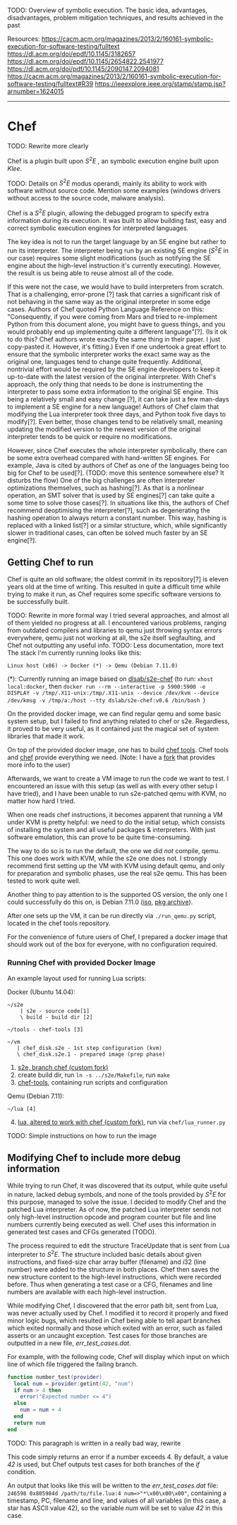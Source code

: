 TODO: Overview of symbolic execution. The basic idea, advantages, disadvantages, problem mitigation techniques, and results achieved in the past

Resources:
https://cacm.acm.org/magazines/2013/2/160161-symbolic-execution-for-software-testing/fulltext
https://dl.acm.org/doi/epdf/10.1145/3182657
https://dl.acm.org/doi/epdf/10.1145/2654822.2541977
https://dl.acm.org/doi/pdf/10.1145/2090147.2094081
https://cacm.acm.org/magazines/2013/2/160161-symbolic-execution-for-software-testing/fulltext#R39
https://ieeexplore.ieee.org/stamp/stamp.jsp?arnumber=1624015

---

# Chef

TODO: Rewrite more clearly

Chef is a plugin built upon $S^2E$ , an symbolic execution engine built upon $Klee$.

TODO: Details on $S^2E$ modus operandi, mainly its ability to work with software without source code. Mention some examples (windows drivers without access to the source code, malware analysis).

Chef is a $S^2E$ plugin, allowing the debugged program to specify extra information during its execution. It was built to allow building fast, easy and correct symbolic execution engines for interpreted languages.

The key idea is not to run the target language by an SE engine but rather to run its interpreter. The interpreter being run by an existing SE engine ($S^2E$ in our case) requires some slight modifications (such as notifying the SE engine about the high-level instruction it's currently executing). However, the result is us being able to reuse almost all of the code.

If this were not the case, we would have to build interpreters from scratch. That is a challenging, error-prone [?] task that carries a significant risk of not behaving in the same way as the original interpreter in some edge cases. Authors of Chef quoted Python Language Reference on this: "Consequently, if you were coming from Mars and tried to re-implement Python from this document alone, you might have to guess things, and you would probably end up implementing quite a different language"[?]. (Is it ok to do this? Chef authors wrote exactly the same thing in their paper. I just copy-pasted it. However, it's fitting.) Even if one undertook a great effort to ensure that the symbolic interpreter works the exact same way as the original one, languages tend to change quite frequently. Additional, nontrivial effort would be required by the SE engine developers to keep it up-to-date with the latest version of the original interpreter.
With Chef's approach, the only thing that needs to be done is instrumenting the interpreter to pass some extra information to the original SE engine. This being a relatively small and easy change [?], it can take just a few man-days to implement a SE engine for a new language! Authors of Chef claim that modifying the Lua interpreter took three days, and Python took five days to modify[?]. Even better, those changes tend to be relatively small, meaning updating the modified version to the newest version of the original interpreter tends to be quick or require no modifications.

However, since Chef executes the whole interpreter symbolically, there can be some extra overhead compared with hand-written SE engines. For example, Java is cited by authors of Chef as one of the languages being too big for Chef to be used[?]. (TODO: move this sentence somewhere else? It disturbs the flow) One of the big challenges are often interpreter optimizations themselves, such as hashing[?]. As that is a nonlinear operation, an SMT solver that is used by SE engines[?] can take quite a some time to solve those cases[?]. In situations like this, the authors of Chef recommend deoptimising the interpreter[?], such as degenerating the hashing operation to always return a constant number. This way, hashing is replaced with a linked list[?] or a similar structure, which, while significantly slower in traditional cases, can often be solved much faster by an SE engine[?].

## Getting Chef to run

Chef is quite an old software; the oldest commit in its repository[?] is eleven years old at the time of writing. This resulted in quite a difficult time while trying to make it run, as Chef requires some specific software versions to be successfully built.

TODO: Rewrite in more formal way
I tried several approaches, and almost all of them yielded no progress at all. I encountered various problems, ranging from outdated compilers and libraries to qemu just throwing syntax errors everywhere, qemu just not working at all, the s2e itself segfaulting, and Chef not outputting any useful info.
TODO: Less documentation, more text
The stack I'm currently running looks like this:

```
Linux host (x86) -> Docker (*) -> Qemu (Debian 7.11.0)
```
(\*): Currently running an image based on [dlsab/s2e-chef](https://hub.docker.com/r/dslab/s2e-chef/)
(to run: `xhost local:docker`, then `docker run --rm --interactive -p 5900:5900 -e DISPLAY -v /tmp/.X11-unix:/tmp/.X11-unix --device /dev/kvm --device /dev/kmsg -v /tmp/a:/host --tty dslab/s2e-chef:v0.6 /bin/bash
`)

On the provided docker image, we can find regular qemu and some basic system setup, but I failed to find anything related to chef or s2e. Regardless, it proved to be very useful, as it contained just the magical set of system libraries that made it work.

On top of the provided docker image, one has to build [chef tools](https://github.com/dslab-epfl/chef-tools). Chef tools and [chef](https://github.com/S2E/s2e-old/tree/chef) provide everything we need. (Note: I have a [fork](https://github.com/SoptikHa2/s2e-old/tree/chef) that provides more info to the user)

Afterwards, we want to create a VM image to run the code we want to test. I encountered an issue with this setup (as well as with every other setup I have tried), and I have been unable to run s2e-patched qemu with KVM, no matter how hard I tried.

When one reads chef instructions, it becomes apparent that running a VM under KVM is pretty helpful: we need to do the initial setup, which consists of installing the system and all useful packages & interpreters. With just software emulation, this can prove to be quite time-consuming.

The way to do so is to run the default, the one we did *not* compile, qemu. This one does work with KVM, while the s2e one does not. I strongly recommend first setting up the VM with KVM using default qemu, and only for preparation and symbolic phases, use the real s2e qemu. This has been tested to work quite well.

Another thing to pay attention to is the supported OS version, the only one I could successfully do this on, is Debian 7.11.0 ([iso](https://chuangtzu.ftp.acc.umu.se/cdimage/archive/7.11.0/i386/iso-cd/debian-7.11.0-i386-netinst.iso), [pkg archive](https://archive.debian.org)).

After one sets up the VM, it can be run directly via `./run_qemu.py`  script, located in the chef tools repository.

For the convenience of future users of Chef, I prepared a docker image that should work out of the box for everyone, with no configuration required.

### Running Chef with provided Docker Image

An example layout used for running Lua scripts:

Docker (Ubuntu 14.04):
```
~/s2e
    | s2e - source code[1]
    \ build - build dir [2]
    
~/tools - chef-tools [3]

~/vm
   | chef_disk.s2e - 1st step configuration (kvm)
   \ chef_disk.s2e.1 - prepared image (prep phase)
```

1) [s2e, branch chef (custom fork)](https://github.com/SoptikHa2/s2e-old/tree/chef)
2) create build dir, run `ln -s ../s2e/Makefile`, run `make`
3) [chef-tools](https://github.com/dslab-epfl/chef-tools), containing run scripts and configuration

Qemu (Debian 7.11):
```
~/lua [4]
```
4) [lua, altered to work with chef (custom fork)](https://github.com/SoptikHa2/chef-symbex-lua), run via `chef/lua_runner.py`

TODO: Simple instructions on how to run the image

## Modifying Chef to include more debug information

While trying to run Chef, it was discovered that its output, while quite useful in nature, lacked debug symbols, and none of the tools provided by $S^2E$ for this purpose, managed to solve the issue. I decided to modify Chef and the patched Lua interpreter. As of now, the patched Lua interpreter sends not only high-level instruction opcode and program counter but file and line numbers currently being executed as well. Chef uses this information in generated test cases and CFGs generated (TODO).

The process required to edit the structure TraceUpdate that is sent from Lua interpreter to $S^2E$. The structure included basic details about given instructions, and fixed-size char array buffer (filename) and $i32$ (line number) were added to the structure in both places. Chef then saves the new structure content to the high-level instructions, which were recorded before. Thus when generating a test case or a CFG, filenames and line numbers are available with each high-level instruction.

While modifying Chef, I discovered that the error path bit, sent from Lua, was never actually used by Chef. I modified it to record it properly and fixed minor logic bugs, which resulted in Chef being able to tell apart branches which exited normally and those which exited with an error, such as failed asserts or an uncaught exception. Test cases for those branches are outputted in a new file, *err_test_cases.dat*.

For example, with the following code, Chef will display which input on which line of which file triggered the failing branch.
```lua
function number_test(provider)
  local num = provider:getint(42, "num")
  if num > 4 then
    error("Expected number <= 4")
  else
    num = num + 4
  end
  return num
end
```
TODO: This paragraph is written in a really bad way, rewrite

This code simply returns an error if a number exceeds 4. By default, a value *42* is used, but Chef outputs test cases for both branches of the *if* condition.

An output that looks like this will be written to the *err_test_cases.dat* file:
`246598 0x805984d /path/to/file.lua:4 num=>"*\x00\x00\x00"`, containing a timestamp, PC, filename and line, and values of all variables (in this case, a star has ASCII value 42), so the variable *num* will be set to value *42* in this case.
